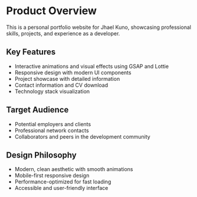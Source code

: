 # Product Overview

This is a personal portfolio website for Jhael Kuno, showcasing professional skills, projects, and experience as a developer.

## Key Features
- Interactive animations and visual effects using GSAP and Lottie
- Responsive design with modern UI components
- Project showcase with detailed information
- Contact information and CV download
- Technology stack visualization

## Target Audience
- Potential employers and clients
- Professional network contacts
- Collaborators and peers in the development community

## Design Philosophy
- Modern, clean aesthetic with smooth animations
- Mobile-first responsive design
- Performance-optimized for fast loading
- Accessible and user-friendly interface